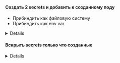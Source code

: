 #### Создать 2 secrets и добавить к созданному поду
* Прибиндить как файловую систему
* Прибиндить как env var
<details>  
```bash
kubectl run nginx --image=nginx --dry-run=client -oyaml >nginx.yaml  
kubectl create secret generic sec --from-literal=user=admin  
kubectl create secret generic sec1 --from-literal=pass=PassWord  
```


```yaml
---
apiVersion: v1
kind: Pod
metadata:
  creationTimestamp: null
  labels:
    run: nginx
  name: nginx
spec:
  containers:
  - image: nginx
    name: nginx
    resources: {}
    volumeMounts:
    - name: sec
      mountPath: "/etc/secrets"
      readOnly: true
    env:
      - name: PASS
        valueFrom:
          secretKeyRef:
            name: sec1
            key: pass
  volumes:
  - name: sec
    secret:
      secretName: sec
  dnsPolicy: ClusterFirst
  restartPolicy: Always
status: {}
```  
```bash  
kubectl exec nginx -- cat /etc/secrets/user  
kubectl exec nginx -- env  
```
</details>
 
####  Вскрыть  secrets только что созданные

<details>
```bash
#Определяем сначала где у нас создался под  
kubectl get pods -owide  
critctl ps  
critctl inspect container_id  
#Разделы env and mounts  
crictl inspect 3bd5a79dd7829 | grep pid  
cat /proc/26707/root/etc/secrets/user  
```
</details>